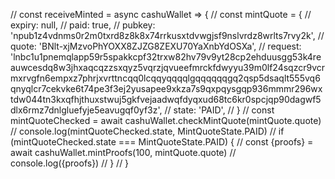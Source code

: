   // const receiveMinted = async cashuWallet => {
  //   const mintQuote = {
  //     expiry: null,
  //     paid: true,
  //     pubkey: 'npub1z4vdnms0r2m0txrd8z8k8x74rrkusxtdvwgjsf9nslvrdz8wrlts7rvy2k',
  //     quote: 'BNlt-xjMzvoPhYOXX8ZJZG8ZEXU70YaXnbYdOSXa',
  //     request: 'lnbc1u1pnemqlapp59r5spakkcpf32trxw82hv79v9yt28cp2ehduusgg53k4reauwcesdq8w3jhxaqcqzzsxqyz5vqrzjqvueefmrckfdwyyu39m0lf24sqzcr9vcrmxrvgfn6empxz7phrjxvrttncqq0lcqqyqqqqlgqqqqqqgq2qsp5dsaqlt555vq6qnyqlcr7cekvke6t74pe3f3ej2yusapee9xkza7s9qxpqysgqp936mmmr296wxtdw044tn3kxqfhjthuxstwuj5gkfvejaadwqfdyqxud68tc6kr0spcjqp90dagwf5dlx6rmz7dnlgluefyje5eavugqf0yf3z',
  //     state: 'PAID',
  //   }
  //   const mintQuoteChecked = await cashuWallet.checkMintQuote(mintQuote.quote)
  //   console.log(mintQuoteChecked.state, MintQuoteState.PAID)
  //   if (mintQuoteChecked.state === MintQuoteState.PAID) {
  //     const {proofs} = await cashuWallet.mintProofs(100, mintQuote.quote)
  //     console.log({proofs})
  //   }
  // }
